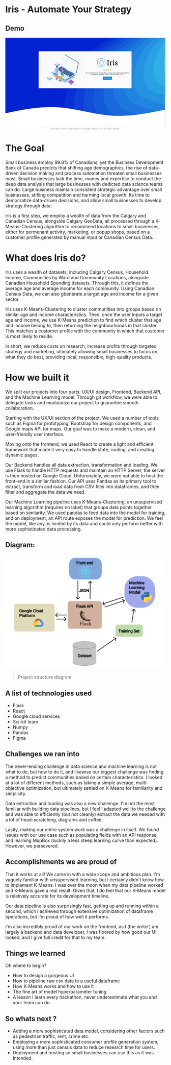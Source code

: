 # Iris - Automate Your Strategy

## Demo

![Alt Text](demo.gif)

# The Goal

Small business employ 99.8% of Canadians, yet the Business Development Bank of Canada predicts that shifting age demographics, the rise of data-driven decision making and process automation threaten small businesses most. Small businesses lack the time, money and expertise to conduct the deep data analysis that large businesses with dedicted data science teams can do. Large business maintain consistent strategic advantage over small businesses, stifling competition and harming local growth. Its time to democratize data-driven decisions, and allow small businesses to develop strategy through data. 

Iris is a first step, we employ a wealth of data from the Calgary and Canadian Census, alongside Calgary GeoData, all processed through a K-Means-Clustering algorithm to recommend locations to small businesses, either for permenant activity, marketing, or popup shops, based on a customer profile generated by manual input or Canadian Census Data. 

# What does Iris do?

Iris uses a wealth of datasets, including Calgary Census, Household Income, Communities by Ward and Community Locations, alongside Canadian Household Spending datasets. Through this, it defines the average age and average income for each community. Using Canadian Census Data, we can also gbenerate a target age and income for a given sector. 

Iris uses K-Means-Clustering to cluster communities into groups based on similar age and income characteristics. Then, once the user inputs a target age and income, we use K-Means prediction to find which cluster that age and income belong to, then returning the neighbourhoods in that cluster. This matches a customer profile with the community in which that customer is most likely to reside. 

In short, we reduce costs on research, increase profits through targeted strategy and marketing, ultimately allowing small businesses to focus on what they do best, providing local, responsible, high-quality products.

# How we built it 
We split our projects into four parts: UX/UI design, Frontend, Backend API, and the Machine Learning model. Through git workflow, we were able to delegate tasks and modularize our project to guarantee smooth collaboration. 

Starting with the UX/UI section of the project. We used a number of tools such as Figma for prototyping, Bootstrap for design components, and Google maps API for maps. Our goal was to make a modern, clean, and user-friendly user interface. 

Moving onto the frontend, we used React to create a light and efficient framework that made it very easy to handle state, routing, and creating dynamic pages. 

Our Backend handles all data extraction, transformation and loading. We use Flask to handle HTTP requests and maintain an HTTP Server, the server is then hosted on Google Cloud. Unforunately, we were not able to host the front-end in a similar fashion. Our API uses Pandas as its primary tool to extract, transform and load data from CSV files into dataframes, and then filter and aggregate the data we need. 

Our Machine Learning pipeline uses K-Means-Clustering, an unsupervised learning algorithm (requires no label) that groups data points together based on similarity. We used pandas to feed data into the model for training, and on deployment, an API route exposes the model for prediction. We feel the model, like any, is limited by its data and could only perform better with more sophisticated data processing. 

## Diagram: 
![](final.png)
> Project structure diagram

## A list of technologies used 

- Flask
- React
- Google cloud services
- Sci-kit learn
- Numpy
- Pandas
- Figma


## Challenges we ran into

The never-ending challenge in data science and machine learning is not what to do, but how to do it, and likewise our biggest challenge was finding a method to predict communities based on certain characteristics. I looked at a lot of different methods, such as taking a simple average, multi-objective optimization, but ultimately settled on K-Means for familiarity and simplicity. 

Data extraction and loading was also a new challenge. I'm not the most familiar with building data pipelines, but I feel I adapted well to the challenge and was able to efficiently (but not cleanly) extract the data we needed with a lot of head-scratching, diagrams and coffee. 

Lastly, making our entire system work was a challenge in itself. We found issues with our use case such as populating fields with an API response, and learning MapBox (luckily a less steep learning curve than expected). However, we persevered. 

## Accomplishments we are proud of

That it works at all! We came in with a wide scope and ambitious plan. I'm vaguely familiar with unsupervised learning, but I certainly didn't know how to implement K-Means. I was over the moon when my data pipeline worked and K-Means gave a real result. Given that, I do feel that our K-Means model is relatively accurate for its development timeline.

Our data pipeline is also surprisingly fast, getting up and running within a second, which I achieved through extensive optimization of dataframe operations, but I'm proud of how well it performs.

I'm also incredibly proud of our work on the frontend, as I (the writer) am largely a backend and data developer, I was floored by how good our UI looked, and I give full credit for that to my team.

## Things we learned
Oh where to begin?

* How to design a gorgeous UI
* How to pipeline raw csv data to a useful dataframe
* How K-Means works and how to use it
* The fine art of model hyperparameter tuning
* A lesson I learn every hackathon, never underestimate what you and your team can do.


## So whats next ?
* Adding a more sophisticated data model, considering other factors such as pedestrian traffic, rent, crime etc.
* Employing a more sophisticated consumer profile generation system, using more than just census data to reduce research time for users. 
* Deployment and hosting so small businesses can use this as it was intended.